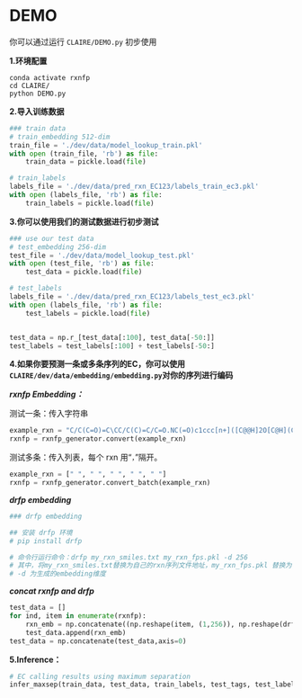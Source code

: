 ﻿# DEMO
你可以通过运行 `CLAIRE/DEMO.py` 初步使用

**1.环境配置**
```
conda activate rxnfp
cd CLAIRE/
python DEMO.py
```

**2.导入训练数据**
```python
### train data
# train_embedding 512-dim
train_file = './dev/data/model_lookup_train.pkl'
with open (train_file, 'rb') as file:
    train_data = pickle.load(file)

# train_labels
labels_file = './dev/data/pred_rxn_EC123/labels_train_ec3.pkl'
with open (labels_file, 'rb') as file:
    train_labels = pickle.load(file)
```

**3.你可以使用我们的测试数据进行初步测试**
```python
### use our test data
# test_embedding 256-dim
test_file = './dev/data/model_lookup_test.pkl'
with open (test_file, 'rb') as file:
    test_data = pickle.load(file)

# test_labels
labels_file = './dev/data/pred_rxn_EC123/labels_test_ec3.pkl'
with open (labels_file, 'rb') as file:
    test_labels = pickle.load(file)


test_data = np.r_[test_data[:100], test_data[-50:]]
test_labels = test_labels[:100] + test_labels[-50:]
```

**4.如果你要预测一条或多条序列的EC，你可以使用`CLAIRE/dev/data/embedding/embedding.py`对你的序列进行编码**

***rxnfp Embedding：***

测试一条：传入字符串
```python
example_rxn = "C/C(C=O)=C\CC/C(C)=C/C=O.NC(=O)c1ccc[n+]([C@@H]2O[C@H](COP(=O)([O-])OP(=O)([O-])OC[C@H]3O[C@@H](n4cnc5c(N)ncnc54)[C@H](O)[C@@H]3O)[C@@H](O)[C@H]2O)c1.[H+].O>>COC(=O)CCCCCCCC=O"
rxnfp = rxnfp_generator.convert(example_rxn)
```
测试多条：传入列表，每个 rxn 用“`，`”隔开。
```python
example_rxn = [" ", " ", " ", " ", " "]
rxnfp = rxnfp_generator.convert_batch(example_rxn)
```

***drfp embedding***

```python
### drfp embedding

## 安装 drfp 环境
# pip install drfp

# 命令行运行命令：drfp my_rxn_smiles.txt my_rxn_fps.pkl -d 256
# 其中，将my_rxn_smiles.txt替换为自己的rxn序列文件地址，my_rxn_fps.pkl 替换为保存的embedding的地址。
# -d 为生成的embedding维度
```


***concat rxnfp and drfp***

```python
test_data = []
for ind, item in enumerate(rxnfp):
    rxn_emb = np.concatenate((np.reshape(item, (1,256)), np.reshape(drfp[ind], (1,256))), axis=1)
    test_data.append(rxn_emb)
test_data = np.concatenate(test_data,axis=0)
```

**5.Inference：**
```python
# EC calling results using maximum separation
infer_maxsep(train_data, test_data, train_labels, test_tags, test_labels, pretrained_model,out_filename='./dev/results/demo', gmm = './dev/GMM/gmm_ensumble.pkl')
```
